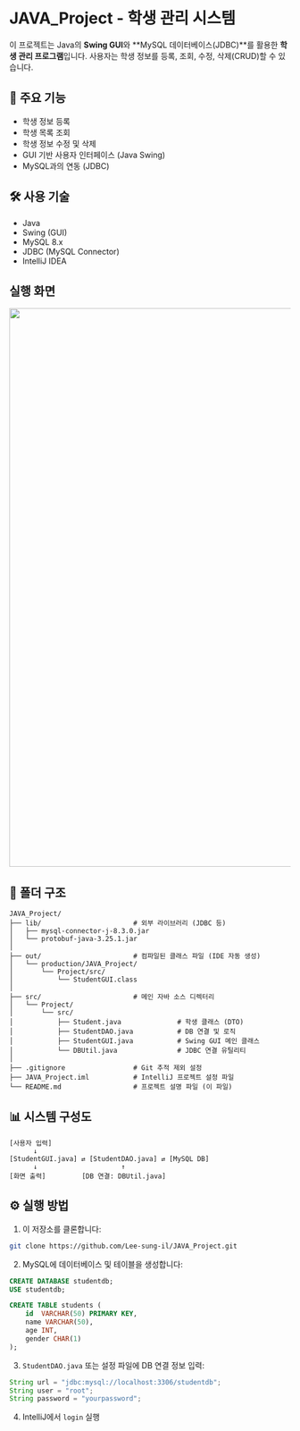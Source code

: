 
# JAVA_Project - 학생 관리 시스템

이 프로젝트는 Java의 **Swing GUI**와 **MySQL 데이터베이스(JDBC)**를 활용한 **학생 관리 프로그램**입니다. 사용자는 학생 정보를 등록, 조회, 수정, 삭제(CRUD)할 수 있습니다.

## 🧩 주요 기능

- 학생 정보 등록
- 학생 목록 조회
- 학생 정보 수정 및 삭제
- GUI 기반 사용자 인터페이스 (Java Swing)
- MySQL과의 연동 (JDBC)

## 🛠️ 사용 기술

- Java 
- Swing (GUI)
- MySQL 8.x
- JDBC (MySQL Connector)
- IntelliJ IDEA


## 실행 화면


<img src="https://github.com/user-attachments/assets/f47ff147-b099-4308-ba10-aca6fac118ef" width="1000"/>

## 📁 폴더 구조

```
JAVA_Project/
├── lib/                       # 외부 라이브러리 (JDBC 등)
│   ├── mysql-connector-j-8.3.0.jar
│   └── protobuf-java-3.25.1.jar
│
├── out/                       # 컴파일된 클래스 파일 (IDE 자동 생성)
│   └── production/JAVA_Project/
│       └── Project/src/
│           └── StudentGUI.class
│
├── src/                       # 메인 자바 소스 디렉터리
│   └── Project/
│       └── src/
│           ├── Student.java              # 학생 클래스 (DTO)
│           ├── StudentDAO.java           # DB 연결 및 로직
│           ├── StudentGUI.java           # Swing GUI 메인 클래스
│           └── DBUtil.java               # JDBC 연결 유틸리티
│
├── .gitignore                 # Git 추적 제외 설정
├── JAVA_Project.iml           # IntelliJ 프로젝트 설정 파일
└── README.md                  # 프로젝트 설명 파일 (이 파일)
```

## 📊 시스템 구성도

```
[사용자 입력]
      ↓
[StudentGUI.java] ⇄ [StudentDAO.java] ⇄ [MySQL DB]
      ↓                     ↑
[화면 출력]         [DB 연결: DBUtil.java]
```

## ⚙️ 실행 방법

1. 이 저장소를 클론합니다:

```bash
git clone https://github.com/Lee-sung-il/JAVA_Project.git
```

2. MySQL에 데이터베이스 및 테이블을 생성합니다:

```sql
CREATE DATABASE studentdb;
USE studentdb;

CREATE TABLE students (
    id  VARCHAR(50) PRIMARY KEY,
    name VARCHAR(50),
    age INT,
    gender CHAR(1)
);
```

3. `StudentDAO.java` 또는 설정 파일에 DB 연결 정보 입력:

```java
String url = "jdbc:mysql://localhost:3306/studentdb";
String user = "root";
String password = "yourpassword";
```

4. IntelliJ에서 `login` 실행

